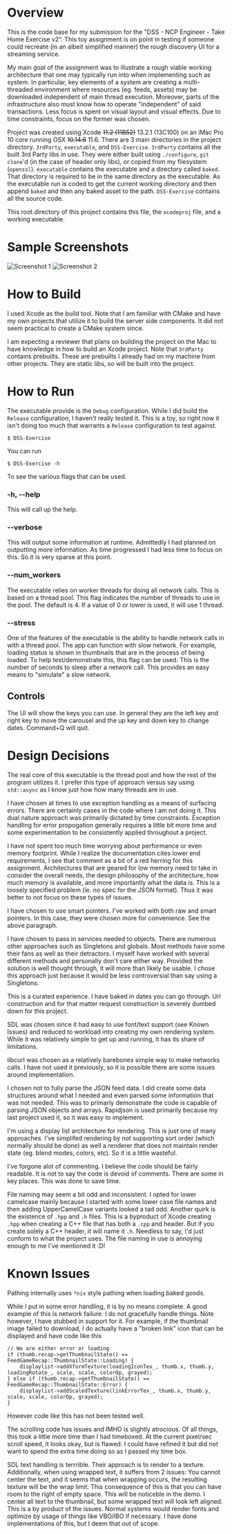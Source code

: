 # Overview
This is the code base for my submission for the "DSS - NCP Engineer - Take Home Exercise v2". This toy assignment is on point in testing if someone could recreate (in an albeit simplified manner) the rough discovery UI for a streaming service.

My main goal of the assignment was to illustrate a rough viable working architecture that one may typically run into when implementing such as system. In particular, key elements of a system are creating a multi-threaded environment where resources (eg. feeds, assets) may be downloaded independent of main thread execution. Moreover, parts of the infrastructure also must know how to operate "independent" of said transactions. Less focus is spent on visual layout and visual effects. Due to time constraints, focus on the former was chosen.

Project was created using Xcode ~~11.2 (11B52)~~ 13.2.1 (13C100) on an iMac Pro 10 core running OSX ~~10.14.6~~ 11.6. There are 3 main directories in the project directory. `3rdParty`, `executable`, and `DSS-Exercise`. `3rdParty` contains all the built 3rd Party libs in use. They were either built using `./configure`, `git clone`'d (in the case of header only libs), or copied from my filesystem (`openssl`). `executable` contains the executable and a directory called `baked`. That directory is required to be in the same directory as the executable. As the executable run is coded to get the current working directory and then append `baked` and then any baked asset to the path. `DSS-Exercise` contains all the source code.

This root directory of this project contains this file, the `xcodeproj` file, and a working executable.

# Sample Screenshots
![Screenshot 1](screenshots/screenshot0.png)
![Screenshot 2](screenshots/screenshot1.png)

# How to Build
I used Xcode as the build tool. Note that I am familiar with CMake and have my own projects that utilize it to build the server side components. It did not seem practical to create a CMake system since.

I am expecting a reviewer that plans on building the project on the Mac to have knowledge in how to build an Xcode project. Note that `3rdParty` contains prebuilts. These are prebuilts I already had on my machine from other projects. They are static libs, so will be built into the project.

# How to Run
The executable provide is the `Debug` configuration. While I did build the `Release` configuration, I haven't really tested it. This is a toy, so right now it isn't doing too much that warrants a `Release` configuration to test against.

```
$ DSS-Exercise
```

You can run 

```
$ DSS-Exercise -h
```

To see the various flags that can be used.

### -h, --help
This will call up the help.

### --verbose
This will output some information at runtime. Admittedly I had planned on outputting more information. As time progressed I had less time to focus on this. So it is very sparse at this point.

### --num_workers
The executable relies on worker threads for doing all network calls. This is based on a thread pool. This flag indicates the number of threads to use in the pool. The default is 4. If a value of 0 or lower is used, it will use 1 thread.

### --stress
One of the features of the executable is the ability to handle network calls in with a thread pool. The app can function with slow network. For example, loading status is shown in thumbnails that are in the process of being loaded. To help test/demonstrate this, this flag can be used. This is the number of seconds to sleep after a network call. This provides an easy means to "simulate" a slow network.

## Controls
The UI will show the keys you can use. In general they are the left key and right key to move the carousel and the up key and down key to change dates. Command+Q will quit.

# Design Decisions
The real core of this executable is the thread pool and how the rest of the program utilizes it. I prefer this type of approach versus say using `std::async` as I know just how how many threads are in use. 

I have chosen at times to use exception handling as a means of surfacing errors. There are certainly cases in the code where I am not doing it. This dual nature approach was primarily dictated by time constraints. Exception handling for error propogation generally requires a little bit more time and some experimentation to be consistently applied throughout a project.

I have not spent too much time worrying about performance or even memory footprint. While I realize the documentation cites lower end requirements, I see that comment as a bit of a red herring for this assignment. Architectures that are geared for low memory need to take in consider the overall needs, the design philosophy of the architecture, how much memory is available, and more importantly what the data is. This is a loosely specified problem (ie. no spec for the JSON format). Thus it was better to not focus on these types of issues.

I have chosen to use smart pointers. I've worked with both raw and smart pointers. In this case, they were chosen more for convenience. See the above paragraph.

I have chosen to pass in services needed to objects. There are numerous other approaches such as Singletons and globals. Most methods have some their fans as well as their detractors. I myself have worked with several different methods and personally don't care either way. Provided the solution is well thought through, it will more than likely be usable. I chose this approach just because it would be less controversial than say using a Singletons.

This is a curated experience. I have baked in dates you can go through. Url construction and for that matter request construction is severely dumbed down for this project.

SDL was chosen since it had easy to use font/text support (see Known Issues) and reduced to workload into creating my own rendering system. While it was relatively simple to get up and running, it has its share of limitations.

libcurl was chosen as a relatively barebones simple way to make networks calls. I have not used it previously, so it is possible there are some issues around implementation.

I chosen not to fully parse the JSON feed data. I did create some data structures around what I needed and even parsed some information that was not needed. This was to primarly demonstrate the code is capable of parsing JSON objects and arrays. Rapidjson is used primarily because my last project used it, so it was easy to implement.

I'm using a display list architecture for rendering. This is just one of many approaches. I've simplifed rendering by not supporting sort order (which normally should be done) as well a renderer that does not maintain render state (eg. blend modes, colors, etc). So it is a little wasteful.

I've forgone alot of commenting. I believe the code should be fairly readable. It is not to say the code is devoid of comments. There are some in key places. This was done to save time.

File naming may seem a bit odd and inconsistent. I opted for lower camelcase mainly because I started with some lower case file names and then adding UpperCamelCase variants looked a tad odd. Another quirk is the existence of `.hpp` and `.h` files. This is a byproduct of Xcode creating `.hpp` when creating a C++ file that has both a `.cpp` and header. But if you create solely a C++ header, it will name it `.h`. Needless to say, I'd just conform to what the project uses. The file naming in use is annoying enough to me I've mentioned it :D!

# Known Issues

Pathing internally uses `*nix` style pathing when loading baked goods.

While I put in some error handling, it is by no means complete. A good example of this is network failure. I do not gracefully handle things. Note however, I have stubbed in support for it. For example, if the thumbnail image failed to download, I do actually have a "broken link" icon that can be displayed and have code like this 

```
// We are either error or loading
if (thumb.recap->getThumbnailState() == FeedGameRecap::ThumbnailState::Loading) {
    displaylist->addXformTexture(loadingIconTex_, thumb.x, thumb.y, loadingRotate_, scale, scale, colorOp, grayed);
} else if (thumb.recap->getThumbnailState() == FeedGameRecap::ThumbnailState::Error) {
    displaylist->addScaledTexture(linkErrorTex_, thumb.x, thumb.y, scale, scale, colorOp, grayed);
}
```

However code like this has not been tested well.

The scrolling code has issues and IMHO is slightly atrocious. Of all things, this took a little more time than I had timeboxed. At the current pixel/sec scroll speed, it looks okay, but is flawed. I could have refined it but did not want to spend the extra time doing so as I passed my time box.

SDL text handling is terrrible. Their approach is to render to a texture. Additionally, when using wrapped text, it suffers from 2 issues: You cannot center the text, and it seems that when wrapping occurs, the resulting texture will be the wrap limit. This consequence of this is that you can have room to the right of empty space. This will be noticeble in the demo. I center all text to the thumbnail, but some wrapped text will look left aligned. This is a by product of the issues. Normal systems would render fonts and optimize by usage of things like VBO/IBO if necessary. I have done implementations of this, but I deem that out of scope.
